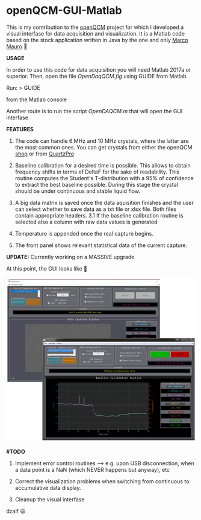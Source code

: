 # openQCM-GUI-Matlab

This is my contribution to the [openQCM](https://openqcm.com/openqcm) project for which I developed a visual interfase for data acquisition and visualization. It is a Matlab code based on the stock application written in Java by the one and only  [Marco Mauro](https://www.researchgate.net/profile/Marco_Mauro) :raised_hands:

**USAGE** 

In order to use this code for data acquisition you will need Matlab 2017a or superior. Then, open the file *OpenDaqQCM.fig* using GUIDE from Matlab. 

Run:
    > GUIDE
    
from the Matlab console

Another route is to run the script *OpenDAQCM.m* that will open the GUI interfase


**FEATURES**

1. The code can handle 6 MHz and 10 MHz crystals, where the latter are the most common ones. You can get crystals from either the openQCM [shop](https://store.openqcm.com/) or from [QuartzPro](http://www.quartzpro.com/category.html/qcm-sensors-2)

2. Baseline calibration for a desired time is possible. This allows to obtain frequency shifts in terms of DeltaF for the sake of readability. This routine computes the Student's T-distribution with a 95% of confidence to extract the best baseline possible. During this stage the crystal should be under continuous and stable liquid flow.

3. A big data matrix is saved once the data aquisition finishes and the user can select whether to save data as a txt file or xlsx file. Both files contain appropriate headers. 
    3.1 If the baseline calibration routine is selected also a column with raw data values is generated

4. Temperature is appended once the real capture begins.

5. The front panel shows relevant statistical data of the current capture.

**UPDATE:** Currently working on a MASSIVE upgrade

At this point, the GUI looks like :eyes:

![alt txt](https://github.com/dzalf/openQCM-GUI-Matlab/blob/master/gui.png)


**#TODO**

1. Implement error control routines --> e.g. upon USB disconnection, when a data point is a NaN (which NEVER happens but anyway), etc

2. Correct the visualization problems when switching from continuous to accumulative data display.

3. Cleanup the visual interfase 

dzalf :smiley:


